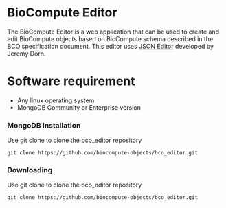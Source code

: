 BioCompute Editor
=================

The BioCompute Editor is a web application that can be used to create and edit BioCompute objects based on BioCompute schema described in the BCO specification document. This editor uses <a href="https://github.com/jdorn/json-editor">JSON Editor</a> developed by Jeremy Dorn.


Software requirement
====================
* Any linux operating system
* MongoDB Community or Enterprise version


### MongoDB Installation
Use git clone to clone the bco_editor repository

```
git clone https://github.com/biocompute-objects/bco_editor.git

```

### Downloading
Use git clone to clone the bco_editor repository

```
git clone https://github.com/biocompute-objects/bco_editor.git

```


